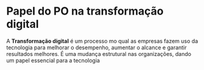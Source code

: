 # Papel do PO na  transformação digital

A **Transformação digital** é um processo mo qual as empresas fazem uso da tecnologia para melhorar o desempenho,
aumentar o alcance e garantir resultados melhores.
É uma mudança estrutural nas organizações, dando um papel essencial para a tecnologia